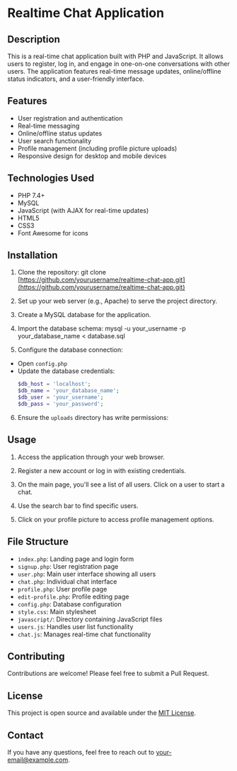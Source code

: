 # Realtime Chat Application

## Description
This is a real-time chat application built with PHP and JavaScript. It allows users to register, log in, and engage in one-on-one conversations with other users. The application features real-time message updates, online/offline status indicators, and a user-friendly interface.

## Features
- User registration and authentication
- Real-time messaging
- Online/offline status updates
- User search functionality
- Profile management (including profile picture uploads)
- Responsive design for desktop and mobile devices

## Technologies Used
- PHP 7.4+
- MySQL
- JavaScript (with AJAX for real-time updates)
- HTML5
- CSS3
- Font Awesome for icons

## Installation

1. Clone the repository:
   git clone [https://github.com/yourusername/realtime-chat-app.git](https://github.com/yourusername/realtime-chat-app.git)

2. Set up your web server (e.g., Apache) to serve the project directory.

3. Create a MySQL database for the application.

4. Import the database schema:
   mysql -u your_username -p your_database_name < database.sql

5. Configure the database connection:
- Open `config.php`
- Update the database credentials:
  ```php
  $db_host = 'localhost';
  $db_name = 'your_database_name';
  $db_user = 'your_username';
  $db_pass = 'your_password';
  ```

6. Ensure the `uploads` directory has write permissions:
   
## Usage

1. Access the application through your web browser.

2. Register a new account or log in with existing credentials.

3. On the main page, you'll see a list of all users. Click on a user to start a chat.

4. Use the search bar to find specific users.

5. Click on your profile picture to access profile management options.

## File Structure

- `index.php`: Landing page and login form
- `signup.php`: User registration page
- `user.php`: Main user interface showing all users
- `chat.php`: Individual chat interface
- `profile.php`: User profile page
- `edit-profile.php`: Profile editing page
- `config.php`: Database configuration
- `style.css`: Main stylesheet
- `javascript/`: Directory containing JavaScript files
- `users.js`: Handles user list functionality
- `chat.js`: Manages real-time chat functionality

## Contributing

Contributions are welcome! Please feel free to submit a Pull Request.

## License

This project is open source and available under the [MIT License](LICENSE).

## Contact

If you have any questions, feel free to reach out to [your-email@example.com](mailto:armandbenjamin30@gmail.com).

